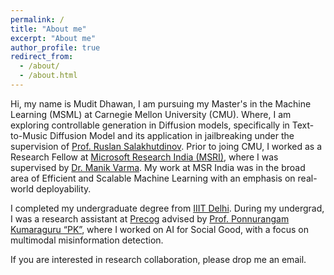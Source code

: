 ```yaml
---
permalink: /
title: "About me"
excerpt: "About me"
author_profile: true
redirect_from: 
  - /about/
  - /about.html
---
```

Hi, my name is Mudit Dhawan, I am pursuing my Master's in the Machine Learning (MSML) at Carnegie Mellon University (CMU). Where, I am exploring controllable generation in Diffusion models, specifically in Text-to-Music Diffusion Model and its application in jailbreaking under the supervision of [Prof. Ruslan Salakhutdinov](https://www.cs.cmu.edu/~rsalakhu/index.html). Prior to joing CMU, I worked as a Research Fellow at [Microsoft Research India (MSRI)](https://www.microsoft.com/en-us/research/lab/microsoft-research-india/), where I was supervised by [Dr. Manik Varma](http://manikvarma.org/). My work at MSR India was in the broad area of Efficient and Scalable Machine Learning with an emphasis on real-world deployability. 

I completed my undergraduate degree from [IIIT Delhi](https://www.iiitd.ac.in/). During my undergrad, I was a research assistant at [Precog](https://precog.iiit.ac.in/) advised by [Prof. Ponnurangam Kumaraguru “PK”](https://scholar.google.com/citations?user=MfzQyP8AAAAJ), where I worked on AI for Social Good, with a focus on multimodal misinformation detection.

If you are interested in research collaboration, please drop me an email.
